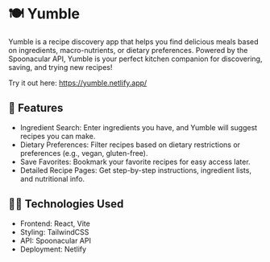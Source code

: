 # 🍽️ Yumble

Yumble is a recipe discovery app that helps you find delicious meals based on ingredients, macro-nutrients, or dietary preferences. Powered by the Spoonacular API, Yumble is your perfect kitchen companion for discovering, saving, and trying new recipes!

Try it out here: https://yumble.netlify.app/

## 🚀 Features

- Ingredient Search: Enter ingredients you have, and Yumble will suggest recipes you can make.
- Dietary Preferences: Filter recipes based on dietary restrictions or preferences (e.g., vegan, gluten-free).
- Save Favorites: Bookmark your favorite recipes for easy access later.
- Detailed Recipe Pages: Get step-by-step instructions, ingredient lists, and nutritional info.

## 👩‍💻 Technologies Used

- Frontend: React, Vite
- Styling: TailwindCSS
- API: Spoonacular API
- Deployment: Netlify
